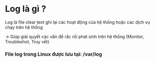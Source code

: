 # Log là gì ?
Log là file clear text ghi lại các hoạt động của hệ thống hoặc các dịch vụ chạy trên hệ thống

 -> Giúp giải quyết các vấn đề rắc rối phát sinh trên hệ thống (Monitor, Troubleshot, Truy vết)
### File log trong Linux được lưu tại:	/var/log

